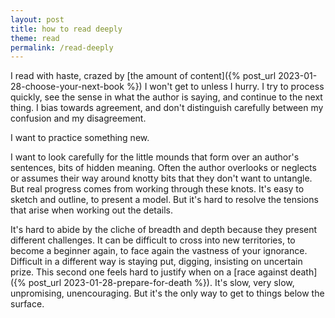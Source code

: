 ```yaml
---
layout: post
title: how to read deeply
theme: read
permalink: /read-deeply
---
```


I read with haste, crazed by [the amount of content]({% post_url 2023-01-28-choose-your-next-book %}) I won't get to unless I hurry.
I try to process quickly, see the sense in what the author is saying, and continue to the next thing.
I bias towards agreement, and don't distinguish carefully between my confusion and my disagreement.

I want to practice something new.

I want to look carefully for the little mounds that form over an author's sentences, bits of hidden meaning.
Often the author overlooks or neglects or assumes their way around knotty bits that they don't want to untangle.
But real progress comes from working through these knots.
It's easy to sketch and outline, to present a model.
But it's hard to resolve the tensions that arise when working out the details.

It's hard to abide by the cliche of breadth and depth because they present different challenges.
It can be difficult to cross into new territories, to become a beginner again, to face again the vastness of your ignorance.
Difficult in a different way is staying put, digging, insisting on uncertain prize.
This second one feels hard to justify when on a [race against death]({% post_url 2023-01-28-prepare-for-death %}).
It's slow, very slow, unpromising, unencouraging.
But it's the only way to get to things below the surface.